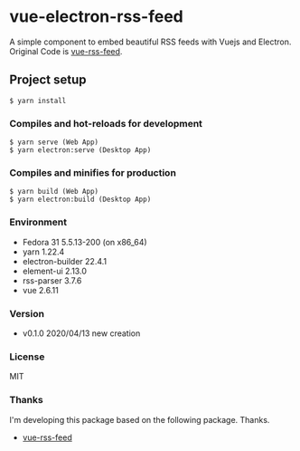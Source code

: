 # vue-electron-rss-feed
A simple component to embed beautiful RSS feeds with Vuejs and Electron.  
Original Code is [vue-rss-feed](https://github.com/RSSapp/vue-rss-feed).

## Project setup
```
$ yarn install
```

### Compiles and hot-reloads for development
```
$ yarn serve (Web App)
$ yarn electron:serve (Desktop App)
```

### Compiles and minifies for production
```
$ yarn build (Web App)
$ yarn electron:build (Desktop App)
```

### Environment
* Fedora 31 5.5.13-200 (on x86_64)
* yarn 1.22.4
* electron-builder 22.4.1
* element-ui 2.13.0
* rss-parser 3.7.6
* vue 2.6.11

### Version
* v0.1.0 2020/04/13 new creation

### License

MIT

### Thanks
I'm developing this package based on the following package. Thanks.

* [vue-rss-feed](https://github.com/RSSapp/vue-rss-feed)
